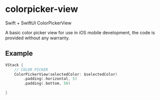 # colorpicker-view
Swift + SwiftUI ColorPickerView 

A basic color picker view for use in iOS mobile development, the code is provided without any warranty.

## Example

```swift
VStack {
    // COLOR PICKER
    ColorPickerView(selectedColor: $selectedColor)
        .padding(.horizontal, 5)
        .padding(.bottom, 50)
    
}
```


